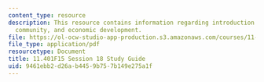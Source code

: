 ```yaml
---
content_type: resource
description: This resource contains information regarding introduction to housing,
  community, and economic development.
file: https://ol-ocw-studio-app-production.s3.amazonaws.com/courses/11-401-introduction-to-housing-community-and-economic-development-fall-2015/9461ebb2d26ab4459b757b149e275a1f_MIT11_401F15_Session18.pdf
file_type: application/pdf
resourcetype: Document
title: 11.401F15 Session 18 Study Guide
uid: 9461ebb2-d26a-b445-9b75-7b149e275a1f
---
```

